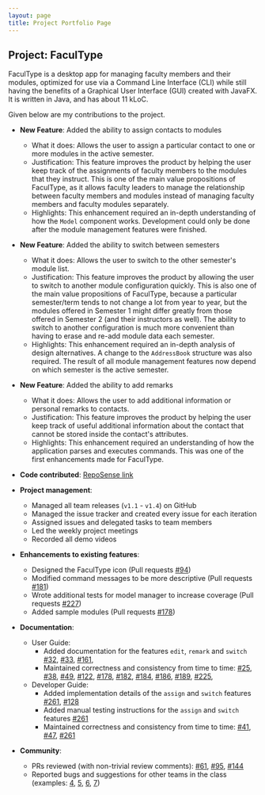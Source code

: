 ```yaml
---
layout: page
title: Project Portfolio Page
---
```


## Project: FaculType

FaculType is a desktop app for managing faculty members and their modules, optimized for use via a Command Line Interface (CLI) while still having the benefits of a Graphical User Interface (GUI) created with JavaFX. It is written in Java, and has about 11 kLoC.

Given below are my contributions to the project.

* **New Feature**: Added the ability to assign contacts to modules
  * What it does: Allows the user to assign a particular contact to one or more modules in the active semester.
  * Justification: This feature improves the product by helping the user keep track of the assignments of faculty members to the modules that they instruct. This is one of the main value propositions of FaculType, 
  as it allows faculty leaders to manage the relationship between faculty members and modules instead of managing faculty members and faculty modules separately.
  * Highlights: This enhancement required an in-depth understanding of how the `Model` component works. Development could only be done after the module management features were finished.
  
* **New Feature**: Added the ability to switch between semesters
  * What it does: Allows the user to switch to the other semester's module list.
  * Justification: This feature improves the product by allowing the user to switch to another module configuration quickly. This is also one of the main value propositions of FaculType, 
   because a particular semester/term tends to not change a lot from year to year, but the modules offered in Semester 1 might differ greatly from those offered in Semester 2 (and their instructors as well).
   The ability to switch to another configuration is much more convenient than having to erase and re-add module data each semester.
  * Highlights: This enhancement required an in-depth analysis of design alternatives. A change to the `AddressBook` structure was also required. The result of all module management features now depend on which semester is the active semester.

* **New Feature**: Added the ability to add remarks
  * What it does: Allows the user to add additional information or personal remarks to contacts.
  * Justification: This feature improves the product by helping the user keep track of useful additional information about the contact that cannot be stored inside the contact's attributes.
  * Highlights: This enhancement required an understanding of how the application parses and executes commands. This was one of the first enhancements made for FaculType.

* **Code contributed**: [RepoSense link](https://nus-cs2103-ay2021s1.github.io/tp-dashboard/#breakdown=true&search=justintzuriel&sort=groupTitle&sortWithin=title&since=2020-08-14&timeframe=commit&mergegroup=&groupSelect=groupByRepos&checkedFileTypes=docs~functional-code~test-code~other&tabOpen=true&tabType=authorship&tabAuthor=justintzuriel&tabRepo=AY2021S1-CS2103-T14-1%2Ftp%5Bmaster%5D&authorshipIsMergeGroup=false&authorshipFileTypes=docs~functional-code~test-code~other)

* **Project management**:
  * Managed all team releases (`v1.1` - `v1.4`) on GitHub
  * Managed the issue tracker and created every issue for each iteration
  * Assigned issues and delegated tasks to team members
  * Led the weekly project meetings
  * Recorded all demo videos

* **Enhancements to existing features**:
  * Designed the FaculType icon (Pull requests [\#94](https://github.com/AY2021S1-CS2103-T14-1/tp/pull/94))
  * Modified command messages to be more descriptive (Pull requests [\#181](https://github.com/AY2021S1-CS2103-T14-1/tp/pull/181))
  * Wrote additional tests for model manager to increase coverage (Pull requests [\#227](https://github.com/AY2021S1-CS2103-T14-1/tp/pull/227))
  * Added sample modules (Pull requests [\#178](https://github.com/AY2021S1-CS2103-T14-1/tp/pull/178))
  
* **Documentation**:
  * User Guide:
    * Added documentation for the features `edit`, `remark` and `switch` 
    [\#32](https://github.com/AY2021S1-CS2103-T14-1/tp/pull/32),
    [\#33](https://github.com/AY2021S1-CS2103-T14-1/tp/pull/33),
    [\#161](https://github.com/AY2021S1-CS2103-T14-1/tp/pull/161),
    * Maintained correctness and consistency from time to time:
    [\#25](https://github.com/AY2021S1-CS2103-T14-1/tp/pull/25),
    [\#38](https://github.com/AY2021S1-CS2103-T14-1/tp/pull/38),
    [\#49](https://github.com/AY2021S1-CS2103-T14-1/tp/pull/49),
    [\#122](https://github.com/AY2021S1-CS2103-T14-1/tp/pull/122),
    [\#178](https://github.com/AY2021S1-CS2103-T14-1/tp/pull/178),
    [\#182](https://github.com/AY2021S1-CS2103-T14-1/tp/pull/182),
    [\#184](https://github.com/AY2021S1-CS2103-T14-1/tp/pull/184),
    [\#186](https://github.com/AY2021S1-CS2103-T14-1/tp/pull/186),
    [\#189](https://github.com/AY2021S1-CS2103-T14-1/tp/pull/189),
    [\#225](https://github.com/AY2021S1-CS2103-T14-1/tp/pull/225),
  * Developer Guide:
    * Added implementation details of the `assign` and `switch` features [\#261](https://github.com/AY2021S1-CS2103-T14-1/tp/pull/261), [\#128](https://github.com/AY2021S1-CS2103-T14-1/tp/pull/128)
    * Added manual testing instructions for the `assign` and `switch` features [\#261](https://github.com/AY2021S1-CS2103-T14-1/tp/pull/261)
    * Maintained correctness and consistency from time to time:
    [\#41](https://github.com/AY2021S1-CS2103-T14-1/tp/pull/41),
    [\#47](https://github.com/AY2021S1-CS2103-T14-1/tp/pull/47),
    [\#261](https://github.com/AY2021S1-CS2103-T14-1/tp/pull/261)

* **Community**:
  * PRs reviewed (with non-trivial review comments): [\#61](https://github.com/AY2021S1-CS2103-T14-1/tp/pull/61), [\#95](https://github.com/AY2021S1-CS2103-T14-1/tp/pull/95), [\#144](https://github.com/AY2021S1-CS2103-T14-1/tp/pull/114)
  * Reported bugs and suggestions for other teams in the class (examples: [4](https://github.com/justintzuriel/ped/issues/4), [5](https://github.com/justintzuriel/ped/issues/5), [6](https://github.com/justintzuriel/ped/issues/6), [7](https://github.com/justintzuriel/ped/issues/7))
